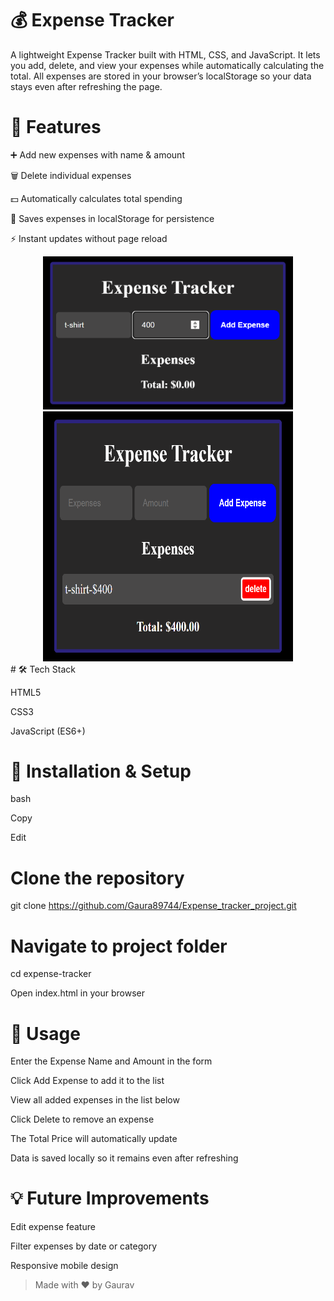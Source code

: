 # 💰 Expense Tracker
A lightweight Expense Tracker built with HTML, CSS, and JavaScript.
It lets you add, delete, and view your expenses while automatically calculating the total.
All expenses are stored in your browser’s localStorage so your data stays even after refreshing the page.

# 🚀 Features
➕ Add new expenses with name & amount

🗑 Delete individual expenses

💵 Automatically calculates total spending

💾 Saves expenses in localStorage for persistence

⚡ Instant updates without page reload
<div align= "center" className="flex flex-col">
<img src="./screenshot/Screenshot 2025-08-13 005919.png" alt="Expense Tracker Screenshot" width="400">


<img src="./screenshot/Screenshot 2025-08-13 005952.png" alt="Expense Tracker Screenshot" width="400" height="400">
</div>
# 🛠 Tech Stack

HTML5

CSS3

JavaScript (ES6+)

# 📂 Installation & Setup

bash

Copy

Edit

# Clone the repository

git clone https://github.com/Gaura89744/Expense_tracker_project.git

# Navigate to project folder

cd expense-tracker

Open index.html in your browser

# 📜 Usage

Enter the Expense Name and Amount in the form

Click Add Expense to add it to the list

View all added expenses in the list below

Click Delete to remove an expense

The Total Price will automatically update

Data is saved locally so it remains even after refreshing

# 💡 Future Improvements

Edit expense feature

Filter expenses by date or category

Responsive mobile design

> Made with ❤️ by Gaurav
